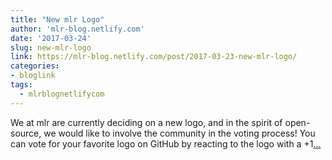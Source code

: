 ```yaml
---
title: "New mlr Logo"
author: 'mlr-blog.netlify.com'
date: '2017-03-24'
slug: new-mlr-logo
link: https://mlr-blog.netlify.com/post/2017-03-23-new-mlr-logo/
categories:
- bloglink
tags:
  - mlrblognetlifycom
---
```


We at mlr are currently deciding on a new logo, and in the spirit of open-source, we would like to involve the community in the voting process! You can vote for your favorite logo on GitHub by reacting to the logo with a +1[... <i class="fas fa-external-link-alt"></i>](https://mlr-blog.netlify.com/post/2017-03-23-new-mlr-logo/)

